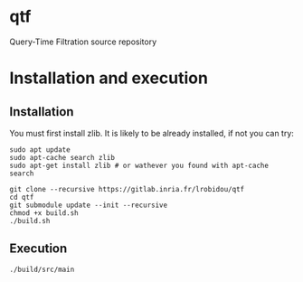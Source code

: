 # qtf

Query-Time Filtration source repository

# Installation and execution
## Installation
You must first install zlib. It is likely to be already installed, if not you can try:
```
sudo apt update
sudo apt-cache search zlib
sudo apt-get install zlib # or wathever you found with apt-cache search
```

```
git clone --recursive https://gitlab.inria.fr/lrobidou/qtf
cd qtf
git submodule update --init --recursive
chmod +x build.sh
./build.sh
```
## Execution
```
./build/src/main
```


